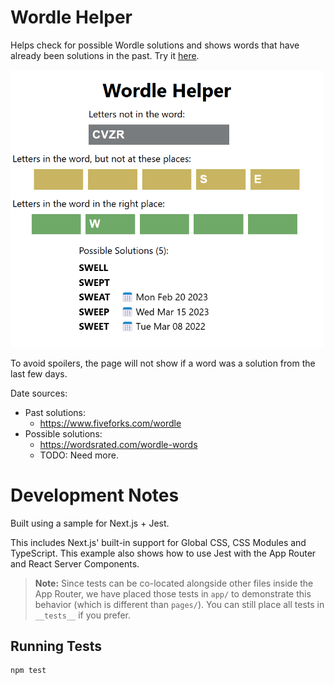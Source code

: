 # Wordle Helper

Helps check for possible Wordle solutions and shows words that have already been solutions in the past.
Try it [here](https://juharris.github.io/wordle-helper/home).

<img src="./assets/example.png" alt="example of entering letters into the tool" width="500"/>

To avoid spoilers, the page will not show if a word was a solution from the last few days.

Date sources:
* Past solutions:
  * https://www.fiveforks.com/wordle
* Possible solutions:
  * https://wordsrated.com/wordle-words
  * TODO: Need more.

# Development Notes
Built using a sample for Next.js + Jest.

This includes Next.js' built-in support for Global CSS, CSS Modules and TypeScript. This example also shows how to use Jest with the App Router and React Server Components.

> **Note:** Since tests can be co-located alongside other files inside the App Router, we have placed those tests in `app/` to demonstrate this behavior (which is different than `pages/`). You can still place all tests in `__tests__` if you prefer.

## Running Tests

```bash
npm test
```
